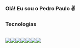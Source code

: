 ### Olá! Eu sou o Pedro Paulo ✌️

### Tecnologias
<br>

<div style ="display: flex">
<img align="center" src="https://img.shields.io/badge/Node.js-43853D?style=for-the-badge&logo=node.js&logoColor=white" />

<br>

<img align="center" src="https://img.shields.io/badge/JavaScript-323330?style=for-the-badge&logo=javascript&logoColor=F7DF1E" />

<img align="center" src="https://img.shields.io/badge/TypeScript-007ACC?style=for-the-badge&logo=typescript&logoColor=white" />

<img align="center" src="https://img.shields.io/badge/Express.js-404D59?style=for-the-badge" />


<img align="center" src="https://img.shields.io/badge/Amazon_AWS-232F3E?style=for-the-badge&logo=amazon-aws&logoColor=white" />


<img align="center" src="https://img.shields.io/badge/Heroku-430098?style=for-the-badge&logo=heroku&logoColor=white" />


<img align="center" src="https://img.shields.io/badge/React-20232A?style=for-the-badge&logo=react&logoColor=61DAFB" />

</div>
